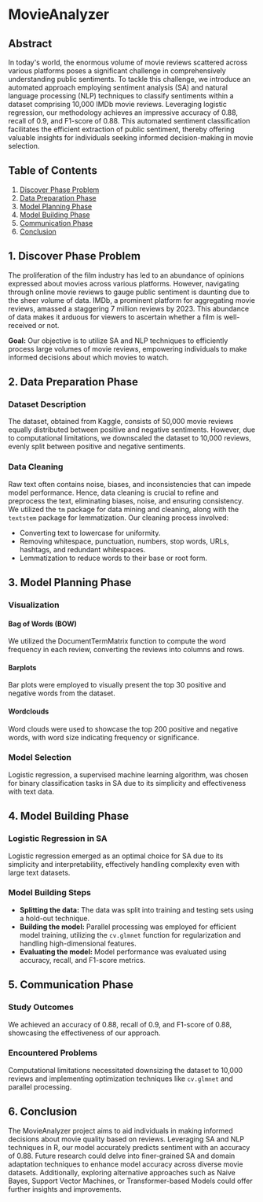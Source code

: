 # MovieAnalyzer

## Abstract

In today's world, the enormous volume of movie reviews scattered across various platforms poses a significant challenge in comprehensively understanding public sentiments. To tackle this challenge, we introduce an automated approach employing sentiment analysis (SA) and natural language processing (NLP) techniques to classify sentiments within a dataset comprising 10,000 IMDb movie reviews. Leveraging logistic regression, our methodology achieves an impressive accuracy of 0.88, recall of 0.9, and F1-score of 0.88. This automated sentiment classification facilitates the efficient extraction of public sentiment, thereby offering valuable insights for individuals seeking informed decision-making in movie selection.

## Table of Contents
1. [Discover Phase Problem](#discover-phase-problem)
2. [Data Preparation Phase](#data-preparation-phase)
3. [Model Planning Phase](#model-planning-phase)
4. [Model Building Phase](#model-building-phase)
5. [Communication Phase](#communication-phase)
6. [Conclusion](#conclusion)

## 1. Discover Phase Problem

The proliferation of the film industry has led to an abundance of opinions expressed about movies across various platforms. However, navigating through online movie reviews to gauge public sentiment is daunting due to the sheer volume of data. IMDb, a prominent platform for aggregating movie reviews, amassed a staggering 7 million reviews by 2023. This abundance of data makes it arduous for viewers to ascertain whether a film is well-received or not.

**Goal:** Our objective is to utilize SA and NLP techniques to efficiently process large volumes of movie reviews, empowering individuals to make informed decisions about which movies to watch.

## 2. Data Preparation Phase

### Dataset Description

The dataset, obtained from Kaggle, consists of 50,000 movie reviews equally distributed between positive and negative sentiments. However, due to computational limitations, we downscaled the dataset to 10,000 reviews, evenly split between positive and negative sentiments.

### Data Cleaning

Raw text often contains noise, biases, and inconsistencies that can impede model performance. Hence, data cleaning is crucial to refine and preprocess the text, eliminating biases, noise, and ensuring consistency. We utilized the `tm` package for data mining and cleaning, along with the `textstem` package for lemmatization. Our cleaning process involved:
- Converting text to lowercase for uniformity.
- Removing whitespace, punctuation, numbers, stop words, URLs, hashtags, and redundant whitespaces.
- Lemmatization to reduce words to their base or root form.

## 3. Model Planning Phase

### Visualization

#### Bag of Words (BOW)

We utilized the DocumentTermMatrix function to compute the word frequency in each review, converting the reviews into columns and rows.

#### Barplots

Bar plots were employed to visually present the top 30 positive and negative words from the dataset.

#### Wordclouds

Word clouds were used to showcase the top 200 positive and negative words, with word size indicating frequency or significance.

### Model Selection

Logistic regression, a supervised machine learning algorithm, was chosen for binary classification tasks in SA due to its simplicity and effectiveness with text data.

## 4. Model Building Phase

### Logistic Regression in SA

Logistic regression emerged as an optimal choice for SA due to its simplicity and interpretability, effectively handling complexity even with large text datasets.

### Model Building Steps

- **Splitting the data:** The data was split into training and testing sets using a hold-out technique.
- **Building the model:** Parallel processing was employed for efficient model training, utilizing the `cv.glmnet` function for regularization and handling high-dimensional features.
- **Evaluating the model:** Model performance was evaluated using accuracy, recall, and F1-score metrics.

## 5. Communication Phase

### Study Outcomes

We achieved an accuracy of 0.88, recall of 0.9, and F1-score of 0.88, showcasing the effectiveness of our approach.

### Encountered Problems

Computational limitations necessitated downsizing the dataset to 10,000 reviews and implementing optimization techniques like `cv.glmnet` and parallel processing.

## 6. Conclusion

The MovieAnalyzer project aims to aid individuals in making informed decisions about movie quality based on reviews. Leveraging SA and NLP techniques in R, our model accurately predicts sentiment with an accuracy of 0.88. Future research could delve into finer-grained SA and domain adaptation techniques to enhance model accuracy across diverse movie datasets. Additionally, exploring alternative approaches such as Naive Bayes, Support Vector Machines, or Transformer-based Models could offer further insights and improvements.
